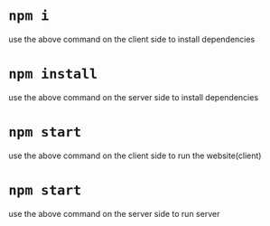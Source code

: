 # `npm i`
use the above command on the client side to install dependencies 

# `npm install`
use the above command on the server side to install dependencies

# `npm start`
use the above command on the client side to run the website(client)

# `npm start`
use the above command on the server side to run server